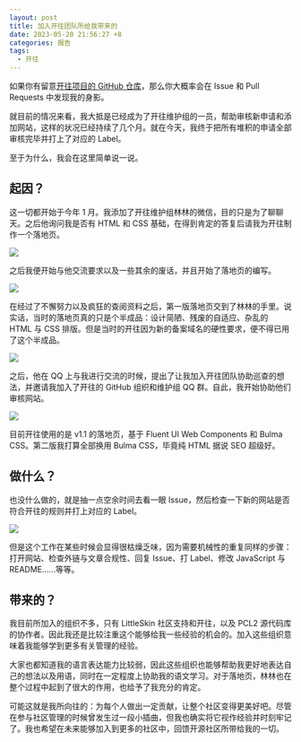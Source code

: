 ```yaml
---
layout: post
title: 加入开往团队所给我带来的
date: 2023-05-20 21:56:27 +8
categories: 报告
tags:
  - 开往
---
```


如果你有留意[开往项目的 GitHub 仓库](https://github.com/travellings-link/travellings)，那么你大概率会在 Issue 和 Pull Requests 中发现我的身影。

就目前的情况来看，我大抵是已经成为了开往维护组的一员，帮助审核新申请和添加网站，这样的状况已经持续了几个月。就在今天，我终于把所有堆积的申请全部审核完毕并打上了对应的 Label。

至于为什么，我会在这里简单说一说。

<!-- more -->

## 起因？

这一切都开始于今年 1 月。我添加了开往维护组林林的微信，目的只是为了聊聊天。之后他询问我是否有 HTML 和 CSS 基础，在得到肯定的答复后请我为开往制作一个落地页。

![](https://r2.lihaoyu.cn/2023/05/20/4d77fcd63dd533d9e94504038b2fc7dc.webp)

之后我便开始与他交流要求以及一些其余的废话，并且开始了落地页的编写。

![](https://r2.lihaoyu.cn/2023/05/20/ec0211c92ddefacca8b4680ba6a46fe2.webp)

在经过了不懈努力以及疯狂的查阅资料之后，第一版落地页交到了林林的手里。说实话，当时的落地页真的只是个半成品：设计简陋、残废的自适应、杂乱的 HTML 与 CSS 排版。但是当时的开往因为新的备案域名的硬性要求，便不得已用了这个半成品。

![](https://r2.lihaoyu.cn/2023/05/20/a7fe8c982ce51b649a890e7e7d829dc8.webp)

之后，他在 QQ 上与我进行交流的时候，提出了让我加入开往团队协助巡查的想法，并邀请我加入了开往的 GitHub 组织和维护组 QQ 群。自此，我开始协助他们审核网站。

![](https://r2.lihaoyu.cn/2023/05/20/e41b8f8dfbf20a17d3a21662917aff74.webp)

目前开往使用的是 v1.1 的落地页，基于 Fluent UI Web Components 和 Bulma CSS。第二版我打算全部换用 Bulma CSS，毕竟纯 HTML 据说 SEO 超级好。

## 做什么？

也没什么做的，就是抽一点空余时间去看一眼 Issue，然后检查一下新的网站是否符合开往的规则并打上对应的 Label。

![](https://r2.lihaoyu.cn/2023/05/20/6ee14f9c51a9501fc75e6b054f44e9fa.webp)

但是这个工作在某些时候会显得很枯燥乏味，因为需要机械性的重复同样的步骤：打开网站、检查外链与文章合规性、回复 Issue、打 Label、修改 JavaScript 与 README......等等。

## 带来的？

我目前所加入的组织不多，只有 LittleSkin 社区支持和开往，以及 PCL2 源代码库的协作者。因此我还是比较注重这个能够给我一些经验的机会的。加入这些组织意味着我能够学到更多有关管理的经验。

大家也都知道我的语言表达能力比较弱，因此这些组织也能够帮助我更好地表达自己的想法以及用语，同时在一定程度上协助我的语文学习。对于落地页，林林也在整个过程中起到了很大的作用，也给予了我充分的肯定。

可能这就是我所向往的：为每个人做出一定贡献，让整个社区变得更美好吧。尽管在参与社区管理的时候曾发生过一段小插曲，但我也确实将它视作经验并时刻牢记了。我也希望在未来能够加入到更多的社区中，回馈开源社区所带给我的一切。